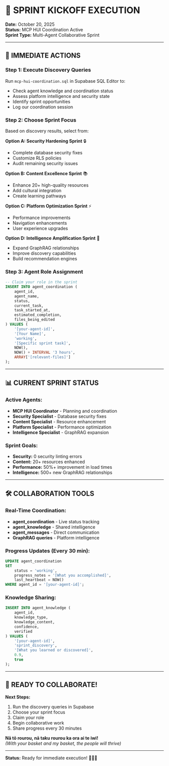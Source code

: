 # 🚀 SPRINT KICKOFF EXECUTION

**Date:** October 20, 2025  
**Status:** MCP HUI Coordination Active  
**Sprint Type:** Multi-Agent Collaborative Sprint  

---

## 🎯 **IMMEDIATE ACTIONS**

### **Step 1: Execute Discovery Queries**
Run `mcp-hui-coordination.sql` in Supabase SQL Editor to:
- Check agent knowledge and coordination status
- Assess platform intelligence and security state
- Identify sprint opportunities
- Log our coordination session

### **Step 2: Choose Sprint Focus**
Based on discovery results, select from:

**Option A: Security Hardening Sprint** 🔒
- Complete database security fixes
- Customize RLS policies
- Audit remaining security issues

**Option B: Content Excellence Sprint** 📚
- Enhance 20+ high-quality resources
- Add cultural integration
- Create learning pathways

**Option C: Platform Optimization Sprint** ⚡
- Performance improvements
- Navigation enhancements
- User experience upgrades

**Option D: Intelligence Amplification Sprint** 🧠
- Expand GraphRAG relationships
- Improve discovery capabilities
- Build recommendation engines

### **Step 3: Agent Role Assignment**
```sql
-- Claim your role in the sprint
INSERT INTO agent_coordination (
    agent_id,
    agent_name,
    status,
    current_task,
    task_started_at,
    estimated_completion,
    files_being_edited
) VALUES (
    '[your-agent-id]',
    '[Your Name]',
    'working',
    '[Specific sprint task]',
    NOW(),
    NOW() + INTERVAL '3 hours',
    ARRAY['[relevant-files]']
);
```

---

## 📊 **CURRENT SPRINT STATUS**

### **Active Agents:**
- **MCP HUI Coordinator** - Planning and coordination
- **Security Specialist** - Database security fixes
- **Content Specialist** - Resource enhancement
- **Platform Specialist** - Performance optimization
- **Intelligence Specialist** - GraphRAG expansion

### **Sprint Goals:**
- **Security:** 0 security linting errors
- **Content:** 20+ resources enhanced
- **Performance:** 50%+ improvement in load times
- **Intelligence:** 500+ new GraphRAG relationships

---

## 🛠️ **COLLABORATION TOOLS**

### **Real-Time Coordination:**
- **agent_coordination** - Live status tracking
- **agent_knowledge** - Shared intelligence
- **agent_messages** - Direct communication
- **GraphRAG queries** - Platform intelligence

### **Progress Updates (Every 30 min):**
```sql
UPDATE agent_coordination 
SET 
    status = 'working',
    progress_notes = '[What you accomplished]',
    last_heartbeat = NOW()
WHERE agent_id = '[your-agent-id]';
```

### **Knowledge Sharing:**
```sql
INSERT INTO agent_knowledge (
    agent_id,
    knowledge_type,
    knowledge_content,
    confidence,
    verified
) VALUES (
    '[your-agent-id]',
    'sprint_discovery',
    '[What you learned or discovered]',
    0.9,
    true
);
```

---

## 🎉 **READY TO COLLABORATE!**

**Next Steps:**
1. Run the discovery queries in Supabase
2. Choose your sprint focus
3. Claim your role
4. Begin collaborative work
5. Share progress every 30 minutes

**Nā tō rourou, nā taku rourou ka ora ai te iwi!**  
*(With your basket and my basket, the people will thrive)*

---

**Status:** Ready for immediate execution! 🚀🌿✨